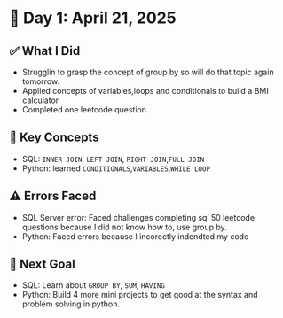 # 📅 Day 1: April 21, 2025

## ✅ What I Did

- Strugglin to grasp the concept of group by so will do that topic again tomorrow.
- Applied concepts of variables,loops and conditionals to build a BMI calculator
- Completed one leetcode question.

## 🧠 Key Concepts

- SQL: `INNER JOIN`, `LEFT JOIN`, `RIGHT JOIN`,`FULL JOIN`
- Python: learned `CONDITIONALS`,`VARIABLES`,`WHILE LOOP`

## ⚠️ Errors Faced

- SQL Server error: Faced challenges completing sql 50 leetcode questions because I did not know how to,
  use group by.
- Python: Faced errors because I incorectly indendted my code

## 🎯 Next Goal

- SQL: Learn about `GROUP BY`, `SUM`, `HAVING`
- Python: Build 4 more mini projects to get good at the syntax and problem solving in python.
